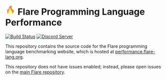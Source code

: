 # <img src="https://github.com/flare-lang/flare-lang.github.io/raw/master/Flare.svg" width="32"> Flare Programming Language Performance

[![Build Status](https://github.com/flare-lang/flare-performance/workflows/CI/badge.svg)](https://github.com/flare-lang/flare-performance/actions?query=workflow%3ACI)
[![Discord Server](https://discordapp.com/api/guilds/473031281396023317/widget.png)](https://discord.gg/EWXVkJ2)

This repository contains the source code for the Flare programming language
benchmarking website, which is hosted at
[performance.flare-lang.org](https://performance.flare-lang.org).

This repository does not have issues enabled; instead, please open issues on the
[main Flare repository](https://github.com/flare-lang/flare/issues).
